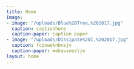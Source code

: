 ```yaml
---
title: Home
Image:
- image: "/uploads/Blue%20Tree,%202017.jpg"
  caption: captionhere
  caption-paper: caption paper
- image: "/uploads/Dissipate%20I,%202017.jpg"
  caption: fcinweknbvsjv
  caption-paper: mekavsnezlje
layout: home
---
```



